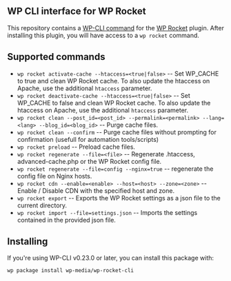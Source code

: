 
## WP CLI interface for WP Rocket

This repository contains a [WP-CLI command](https://github.com/wp-cli/wp-cli)  for the [WP Rocket](http://wp-rocket.me) plugin. After installing this plugin, you will have access to a `wp rocket` command.

## Supported commands

* `wp rocket activate-cache --htaccess=<true|false>` -- Set WP_CACHE to true and clean WP Rocket cache. To also update the htaccess on Apache, use the additional `htaccess` parameter.
* `wp rocket deactivate-cache --htaccess=<true|false>` -- Set WP_CACHE to false and clean WP Rocket cache. To also update the htaccess on Apache, use the additional `htaccess` parameter.
* `wp rocket clean --post_id=<post_id> --permalink=<permalink> --lang=<lang> --blog_id=<blog_id>` -- Purge cache files.
* `wp rocket clean --confirm` -- Purge cache files without prompting for confirmation (usefull for automation tools/scripts)
* `wp rocket preload` -- Preload cache files.
* `wp rocket regenerate --file=<file>` -- Regenerate .htaccess, advanced-cache.php or the WP Rocket config file.
* `wp rocket regenerate --file=config --nginx=true` -- regenerate the config file on Nginx hosts.
* `wp rocket cdn --enable=<enable> --host=<host> --zone=<zone>` -- Enable / Disable CDN with the specified host and zone.
* `wp rocket export` -- Exports the WP Rocket settings as a json file to the current directory.
* `wp rocket import --file=settings.json` -- Imports the settings contained in the provided json file.

## Installing

If you're using WP-CLI v0.23.0 or later, you can install this package with:

`wp package install wp-media/wp-rocket-cli`
